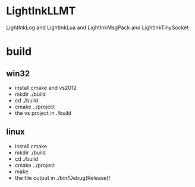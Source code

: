 # LightInkLLMT
LightInkLog and LightInkLua and LightInkMsgPack and LightInkTinySocket


# build


## win32

* install cmake and vs2012
* mkdir ./build
* cd ./build
* cmake ../project
* the vs project in ./build

## linux

* install cmake
* mkdir ./build
* cd ./build
* cmake ../project
* make
* the file output in ./bin/Debug(Release)/
